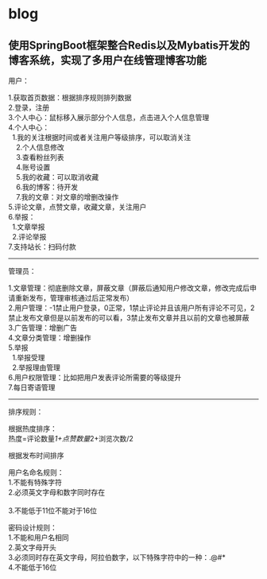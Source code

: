 # blog
使用SpringBoot框架整合Redis以及Mybatis开发的博客系统，实现了多用户在线管理博客功能
---

用户：

1.获取首页数据：根据排序规则排列数据 <br>
2.登录，注册 <br>
3.个人中心：鼠标移入展示部分个人信息，点击进入个人信息管理 <br>
4.个人中心： <br>
           &nbsp; 1.我的关注根据时间或者关注用户等级排序，可以取消关注 <br>
		 &nbsp; &nbsp;   2.个人信息修改 <br>
		 &nbsp; &nbsp;   3.查看粉丝列表 <br>
		  &nbsp;  &nbsp;   4.账号设置 <br>
		  &nbsp;  &nbsp;   5.我的收藏：可以取消收藏 <br>
		  &nbsp;  &nbsp;   6.我的博客：待开发 <br>
		   &nbsp;  &nbsp;  7.我的文章：对文章的增删改操作 <br>
5.评论文章，点赞文章，收藏文章，关注用户 <br>
6.举报： <br>
      &nbsp;  1.文章举报 <br>
      &nbsp;  2.评论举报 <br>
7.支持站长：扫码付款

	   
---

管理员：

1.文章管理：彻底删除文章，屏蔽文章（屏蔽后通知用户修改文章，修改完成后申请重新发布，管理审核通过后正常发布） <br>
2.用户管理：-1禁止用户登录，0正常，1禁止评论并且该用户所有评论不可见，2禁止发布文章但是以前发布的可以看，3禁止发布文章并且以前的文章也被屏蔽 <br>
3.广告管理：增删广告 <br>
4.文章分类管理：增删操作 <br>
5.举报 <br>
      &nbsp; 1.举报受理 <br>
      &nbsp; 2.举报理由管理 <br>
6.用户权限管理：比如把用户发表评论所需要的等级提升 <br>
7.每日寄语管理 <br>

---
排序规则：

根据热度排序： <br>
热度=评论数量*1+点赞数量*2+浏览次数/2

根据发布时间排序

用户名命名规则： <br>
1.不能有特殊字符 <br>
2.必须英文字母和数字同时存在 <br>  
3.不能低于11位不能对于16位 <br>


密码设计规则： <br>
1.不能和用户名相同 <br>
2.英文字母开头 <br>
3.必须同时存在英文字母，阿拉伯数字，以下特殊字符中的一种：.@#* <br>
4.不能低于16位 <br>
